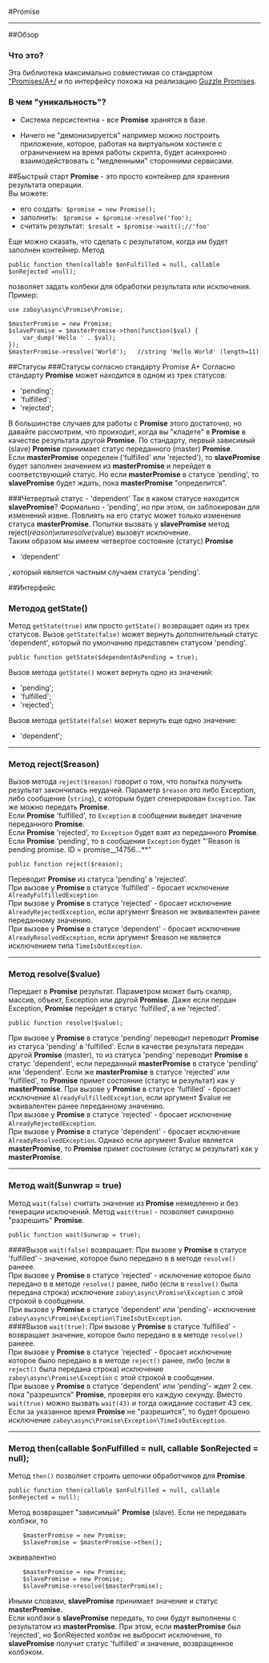 #Promise  

----------


##Обзор
### Что это?
Эта библиотека максимально совместимая со стандартом ["Promises/A+/](https://promisesaplus.com/ "Promises/A+") и по интерфейсу похожа на реализацию [Guzzle Promises](https://github.com/guzzle/promises "Guzzle Promises").
### В чем "уникальность"?

- Система персистентна - все **Promise** хранятся в базе.  

- Ничего не "демонизируется" например можно построить приложение, которое, работая на виртуальном хостинге с ограничением на время работы скрипта, будет асинхронно взаимодействовать с "медленными" сторонними сервисами.

##Быстрый старт
**Promise** - это просто контейнер для хранения результата операции.  
Вы можете:  

- его создать:` $promise = new Promise();`  
- заполнить: ` $promise = $promise->resolve('foo');`  
- считать результат:` $resalt = $promise->wait();//'foo'`

Еще можно сказать, что сделать с результатом, когда им будет заполнен контейнер. Метод
     
	public function then(callable $onFulfilled = null, callable $onRejected =null);
позволяет задать колбеки для обработки результата или исключения. Пример:

	use zaboy\async\Promise\Promise;

	$masterPromise = new Promise;
	$slavePromise = $masterPromise->then(function($val) {
	    var_dump('Hello ' . $val);
	});
	$masterPromise->resolve('World');	//string 'Hello World' (length=11)


##Статусы
###Статусы согласно стандарту Promise A+
Согласно стандарту **Promise** может находится в одном из трех статусов:  
  
- 'pending';  
- 'fulfilled';  
- 'rejected';

В большинстве случаев для работы с **Promise** этого достаточно, но давайте рассмотрим, что проиходит, когда вы "кладете" в **Promise** в качестве результата
другой **Promise**. По стандарту, первый зависимый (slave) **Promise** принимает статус переданного (master) **Promise**.  
Если  **masterPromise** определен ('fulfilled' или 'rejected'), то **slavePromise** будет заполнен значением из **masterPromise** и перейдет в соответствующий статус.
Но если **masterPromise** в статусе 'pending', то **slavePromise** будет ждать, пока **masterPromise** "определится". 

###Четвертый статус - 'dependent'
Так в каком статусе находится **slavePromise**? Формально - 'pending', но при этом, он заблокирован для изменений извне.
Повлиять на его статус может только изменение статуса **masterPromise**. Попытки вызвать у **slavePromise** метод 
reject($reason) или resolve($value) вызовут исключение.   
Таким образом мы имеем четвертое состояние (статус) **Promise**

 - 'dependent'  

, который является частным случаем статуса 'pending'.


##Интерфейс  

### Методод getState()
Метод `getState(true)` или просто `getState()` возвращает один из трех статусов.
Вызов `getState(false)` может вернуть дополнительный статус 'dependent', который по умолчанию 
представлен статусом 'pending'.  

    public function getState($dependentAsPending = true);
Вызов метода `getState()` может вернуть одно из значений:

- 'pending';  
- 'fulfilled';  
- 'rejected';  

Вызов метода `getState(false)` может вернуть еще одно значение:

- 'dependent';

----------
### Метод reject($reason)
Вызов метода `reject($reason)` говорит о том, что попытка получить результат закончилась неудачей. Параметр `$reason` это либо Exception, либо сообщение (`string`), с которым будет сгенерирован `Exception`. Так же можно передать **Promise**.     
Если **Promise** 'fulfilled', то `Exception` в сообщении выведет значение переданного **Promise**.  
Если **Promise** 'rejected', то `Exception` будет взят из переданного **Promise**.  
Если **Promise** 'pending', то  в сообщении `Exception` будет "'Reason is pending promise. ID = promise__14756...**"


	public function reject($reason);
Переводит **Promise** из статуса 'pending' в 'rejected'.  
При вызове у **Promise** в статусе 'fulfilled' - бросает исключение `AlreadyFulfilledException`  
При вызове у **Promise** в статусе 'rejected' - бросает исключение `AlreadyRejectedException`, если 
аргумент $reason не эквивалентен ранее переданному значению.   
При вызове у **Promise** в статусе 'dependent' - бросает исключение `AlreadyResolvedException`, если 
аргумент $reason не является исключением типа `TimeIsOutException`.   

----------
### Метод resolve($value)
Передает в **Promise** результат. Параметром может быть скаляр, массив, объект, Exception или другой  **Promise**. Даже если пердан Exception, **Promise** перейдет в статус 'fulfilled', а не 'rejected'.

	public function resolve($value);
При вызове у **Promise** в статусе 'pending' переводит переводит **Promise** из статуса 'pending' в 'fulfilled'. Если в качестве результата передан другой **Promise** (master), то  из статуса 'pending' переводит **Promise** в статус 'dependent', если переданный **masterPromise** в статусе 'pending' или 'dependent'. Если же **masterPromise** в статусе 'rejected' или 'fulfilled', то **Promise** примет состояние  (статус м результат) как у **masterPromise**.
При вызове у **Promise** в статусе 'fulfilled' - бросает исключение `AlreadyFulfilledException`, если 
аргумент $value не эквивалентен ранее переданному значению.  
При вызове у **Promise** в статусе 'rejected' - бросает исключение `AlreadyRejectedException`.   
При вызове у **Promise** в статусе 'dependent' - бросает исключение `AlreadyResolvedException`. Однако если 
аргумент $value  является  **masterPromise**, то **Promise** примет состояние  (статус м результат) как у **masterPromise**.   

----------
### Метод wait($unwrap = true)



Метод `wait(false)` считать значение из **Promise** немедленно и без генерации исключений. Метод `wait(true)` - позволяет синхронно "разрешить" **Promise**.

	public function wait($unwrap = true);

####Вызов `wait(false)` возвращает:
При вызове у **Promise** в статусе 'fulfilled' - значение, которое было передано в
в методе `resolve()` ранеее.  
При вызове у **Promise** в статусе 'rejected' -  исключение которое было передано в
в методе `resolve()` ранее, либо (если в `resolve()` была передана строка) исключение `zaboy\async\Promise\Exception` с этой строкой в сообщении.    
При вызове у **Promise** в статусе 'dependent' или 'pending'- исключение `zaboy\async\Promise\Exception\TimeIsOutException`.  
####Вызов `wait(true)`:
При вызове у **Promise** в статусе 'fulfilled' - возвращает значение, которое было передано в
в методе `resolve()` ранеее.  
При вызове у **Promise** в статусе 'rejected' - бросает исключение которое было передано в
в методе `reject()` ранее, либо (если в `reject()` была передана строка) исключение `zaboy\async\Promise\Exception` с этой строкой в сообщении.    
При вызове у **Promise** в статусе 'dependent' или 'pending'- ждет 2 сек. пока "разрешится" **Promise**, проверяя его каждую секунду. Вместо `wait(true)` можно вызвать `wait(43)` и тогда 
ожидание составит 43 сек. Если за указанное время **Promise** не "разрешится", то будет брошено исключение `zaboy\async\Promise\Exception\TimeIsOutException`.


----------
### Метод  then(callable $onFulfilled = null, callable $onRejected = null);

Метод `then()` позволяет строить цепочки обработчиков для **Promise**.

    public function then(callable $onFulfilled = null, callable $onRejected = null);   

Метод возвращает "зависимый" **Promise** (slave). Если не передавать колбэки, то

        $masterPromise = new Promise;
        $slavePromise = $masterPromise->then();

эквивалентно   

        $masterPromise = new Promise;
        $slavePromise = new Promise;
		$slavePromise->resolve($masterPromise);

Иными словами, **slavePromise** принимает значение и статус **masterPromise**.  
Если колбэки в **slavePromise** передать, то они будут выполнены с результатом из **masterPromise**. При этом, если **masterPromise** был 'rejected', но $onRejected колбэк 
не выбросит исключение, то **slavePromise** получит статус 'fulfilled' и значение, возвращенное 
колбэком.




 
